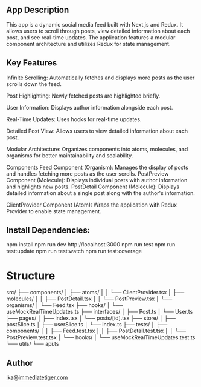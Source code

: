 ## App Description
This app is a dynamic social media feed built with Next.js and Redux. It allows users to scroll through posts, view detailed information about each post, and see real-time updates. The application features a modular component architecture and utilizes Redux for state management.

## Key Features

Infinite Scrolling:
Automatically fetches and displays more posts as the user scrolls down the feed.

Post Highlighting:
Newly fetched posts are highlighted briefly.

User Information:
Displays author information alongside each post.

Real-Time Updates:
Uses hooks for real-time updates.

Detailed Post View:
Allows users to view detailed information about each post.

Modular Architecture:
Organizes components into atoms, molecules, and organisms for better maintainability and scalability.

Components
Feed Component (Organism): Manages the display of posts and handles fetching more posts as the user scrolls.
PostPreview Component (Molecule): Displays individual posts with author information and highlights new posts.
PostDetail Component (Molecule): Displays detailed information about a single post along with the author's information.

ClientProvider Component (Atom): Wraps the application with Redux Provider to enable state management.

## Install Dependencies:
npm install
npm run dev
http://localhost:3000
npm run test
npm run test:update
npm run test:watch
npm run test:coverage

# Structure
src/
├── components/
│   ├── atoms/
│   │   └── ClientProvider.tsx
│   ├── molecules/
│   │   ├── PostDetail.tsx
│   │   └── PostPreview.tsx
│   └── organisms/
│       └── Feed.tsx
├── hooks/
│   └── useMockRealTimeUpdates.ts
├── interfaces/
│   ├── Post.ts
│   └── User.ts
├── pages/
│   ├── index.tsx
│   └── posts/[id].tsx
├── store/
│   ├── postSlice.ts
│   ├── userSlice.ts
│   └── index.ts
├── tests/
│   ├── components/
│   │   ├── Feed.test.tsx
│   │   ├── PostDetail.test.tsx
│   │   └── PostPreview.test.tsx
│   └── hooks/
│       └── useMockRealTimeUpdates.test.ts
└── utils/
    └── api.ts

## Author
lka@immediatetiger.com


